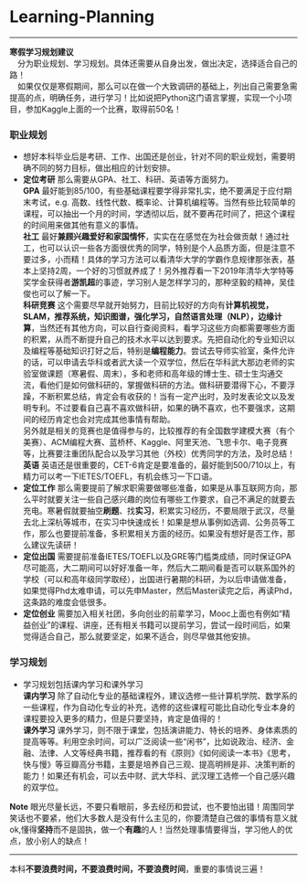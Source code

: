 # Learning-Planning
------------------
**寒假学习规划建议**   
&emsp;分为职业规划、学习规划。具体还需要从自身出发，做出决定，选择适合自己的路！  
&emsp;如果仅仅是寒假期间，那么可以在做一个大致调研的基础上，列出自己需要急需提高的点，明确任务，进行学习！比如说把Python这门语言掌握，实现一个小项目，参加Kaggle上面的一个比赛，取得前50名！
### 职业规划
* 想好本科毕业后是考研、工作、出国还是创业，针对不同的职业规划，需要明确不同的努力目标，做出相应的计划安排。
* **定位考研** 那么需要从GPA、社工、科研、英语等方面努力。   
**GPA** 最好能到85/100，有些基础课程要学得非常扎实，绝不要满足于应付期末考试，e.g. 高数、线性代数、概率论、计算机编程等。当然有些比较简单的课程，可以抽出一个月的时间，学透彻以后，就不要再花时间了，把这个课程的时间用来做其他有意义的事情。  
**社工** 最好**兼顾兴趣爱好和家国情怀**，实实在在感觉在为社会做贡献！通过社工，也可以认识一些各方面很优秀的同学，特别是个人品质方面，但是注意不要过多，小而精！具体的学习方法可以看清华大学的学霸作息规律那张表，基本上坚持2周，一个好的习惯就养成了！另外推荐看一下2019年清华大学特等奖学金获得者**游凯超**的事迹，学习别人是怎样学习的，那种坚毅的精神，吴佳俊也可以了解一下。   
**科研竞赛** 这个需要尽早就开始努力，目前比较好的方向有**计算机视觉，SLAM，推荐系统，知识图谱，强化学习，自然语言处理（NLP），边缘计算**，当然还有其他方向，可以自行查阅资料，看学习这些方向都需要哪些方面的积累，从而不断提升自己的技术水平以达到要求。先把自动化的专业知识以及编程等基础知识打好之后，特别是**编程能力**。尝试去导师实验室，条件允许的话，可以申请去华科或者武大读一个双学位，然后在华科武大那边老师的实验室做课题（寒暑假、周末），多和老师和高年级的博士生、硕士生沟通交流，看他们是如何做科研的，掌握做科研的方法。做科研要潜得下心，不要浮躁，不断积累总结，肯定会有收获的！当有一定产出时，及时发表论文以及发明专利。不过要看自己喜不喜欢做科研，如果的确不喜欢，也不要强求，这期间的经历肯定也会对完成其他事情有帮助。  
另外就是相关的竞赛也是值得参与的，比较推荐的有全国数学建模大赛（有个美赛）、ACM编程大赛、蓝桥杯、Kaggle、阿里天池、飞思卡尔、电子竞赛等，比赛要注重团队配合以及学习其他（外校）优秀同学的方法，及时总结！
**英语** 英语还是很重要的，CET-6肯定是要准备的，最好能到500/710以上，有精力可以考一下IETES/TOEFL，有机会练习一下口语。
* **定位工作** 那么需要提前了解求职需要做哪些准备，如果是从事互联网方向，那么平时就要关注一些自己感兴趣的岗位有哪些工作要求，自己不满足的就要去充电。寒暑假就要抽空**刷题**、找**实习**，积累实习经历，不要局限于武汉，尽量去北上深杭等城市，在实习中快速成长！如果是想从事例如选调、公务员等工作，那么也要提前准备，多积累相关方面的经历。如果没有想好是否工作，那么建议先读研！
* **定位出国** 需要提前准备IETES/TOEFL以及GRE等门槛类成绩，同时保证GPA尽可能高，大二期间可以好好准备一年，然后大二期间看是否可以联系国外的学校（可以和高年级同学取经），出国进行暑期的科研，为以后申请做准备，如果觉得Phd太难申请，可以先申Master，然后Master读完之后，再读Phd，这条路的难度会低很多。
* **定位创业** 需要加入相关社团，多向创业的前辈学习，Mooc上面也有例如“精益创业”的课程、讲座，还有相关书籍可以提前学习，尝试一段时间后，如果觉得适合自己，那么就要坚定，如果不适合，则尽早做其他安排。
### 学习规划
* 学习规划包括课内学习和课外学习  
**课内学习** 除了自动化专业的基础课程外，建议选修一些计算机学院、数学系的一些课程，作为自动化专业的补充，选修的这些课程可能比自动化专业本身的课程要投入更多的精力，但是只要坚持，肯定是值得的！  
**课外学习** 课外学习，则不限于课堂，包括演讲能力、特长的培养、身体素质的提高等等。利用空余时间，可以广泛阅读一些“闲书”，比如说政治、经济、金融、法律、人文等经典书籍，推荐看的有《原则》《如何阅读一本书》《思考，快与慢》等豆瓣高分书籍，主要是培养自己三观、提高明辨是非、决策判断的能力！如果还有机会，可以去中财、武大华科、武汉理工选修一个自己感兴趣的双学位。    


**Note** 眼光尽量长远，不要只看眼前，多去经历和尝试，也不要怕出错！周围同学笑话也不要紧，他们大多数人是没有什么主见的，你要清楚自己做的事情有意义就ok,懂得**坚持**而不是固执，做一个**有趣**的人！当然处理事情要得当，学习他人的优点，放小别人的缺点！


-----------------
本科**不要浪费时间，不要浪费时间，不要浪费时间**，重要的事情说三遍！
